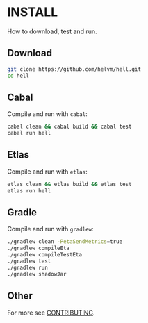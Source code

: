 # INSTALL

How to download, test and run.

## Download

```bash
git clone https://github.com/helvm/hell.git
cd hell
```

## Cabal

Compile and run with `cabal`:
```bash
cabal clean && cabal build && cabal test
cabal run hell
```

## Etlas

Compile and run with `etlas`:
```bash
etlas clean && etlas build && etlas test
etlas run hell
```

## Gradle

Compile and run with `gradlew`:
```bash
./gradlew clean -PetaSendMetrics=true
./gradlew compileEta
./gradlew compileTestEta
./gradlew test
./gradlew run
./gradlew shadowJar
```

## Other

For more see [CONTRIBUTING](CONTRIBUTING.md).
